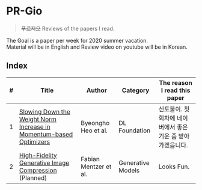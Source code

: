 
# PR-Gio
> ~~푸르지오~~ Reviews of the papers I read.

The Goal is a paper per week for 2020 summer vacation.   
Material will be in English and Review video on youtube will be in Korean.

## Index
| # | Title | Author | Category | The reason I read this paper |
| - | -- | -- | -- | --|
| 1 | [Slowing Down the Weight Norm Increase in Momentum-based Optimizers](https://github.com/skyil7/paperReview/tree/master/1.Slowing%20Down%20the%20Weight%20Norm%20Increase%20in%20Momentum-based%20Optimizers) | Byeongho Heo et al. | DL Foundation | 신토불이. 첫 회차에 네이버에서 좋은 기운 좀 받아가겠읍니다. |
| 2 | [High-Fidelity Generative Image Compression](https://arxiv.org/abs/2006.09965) (Planned) | Fabian Mentzer et al. | Generative Models | Looks Fun. |